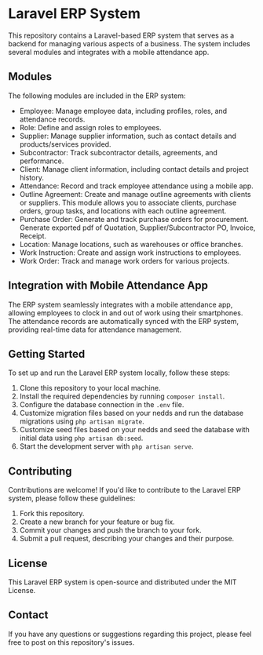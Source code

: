 # Laravel ERP System

This repository contains a Laravel-based ERP system that serves as a backend for managing various aspects of a business. The system includes several modules and integrates with a mobile attendance app.

## Modules

The following modules are included in the ERP system:

- Employee: Manage employee data, including profiles, roles, and attendance records.
- Role: Define and assign roles to employees.
- Supplier: Manage supplier information, such as contact details and products/services provided.
- Subcontractor: Track subcontractor details, agreements, and performance.
- Client: Manage client information, including contact details and project history.
- Attendance: Record and track employee attendance using a mobile app.
- Outline Agreement: Create and manage outline agreements with clients or suppliers. This module allows you to associate clients, purchase orders, group tasks, and locations with each outline agreement.
- Purchase Order: Generate and track purchase orders for procurement. Generate exported pdf of Quotation, Supplier/Subcontractor PO, Invoice, Receipt.
- Location: Manage locations, such as warehouses or office branches.
- Work Instruction: Create and assign work instructions to employees.
- Work Order: Track and manage work orders for various projects.

## Integration with Mobile Attendance App

The ERP system seamlessly integrates with a mobile attendance app, allowing employees to clock in and out of work using their smartphones. The attendance records are automatically synced with the ERP system, providing real-time data for attendance management.

## Getting Started

To set up and run the Laravel ERP system locally, follow these steps:

1. Clone this repository to your local machine.
2. Install the required dependencies by running `composer install`.
3. Configure the database connection in the `.env` file.
4. Customize migration files based on your nedds and run the database migrations  using `php artisan migrate`.
5. Customize seed files based on your nedds and seed the database with initial data using `php artisan db:seed`.
6. Start the development server with `php artisan serve`.

## Contributing

Contributions are welcome! If you'd like to contribute to the Laravel ERP system, please follow these guidelines:

1. Fork this repository.
2. Create a new branch for your feature or bug fix.
3. Commit your changes and push the branch to your fork.
4. Submit a pull request, describing your changes and their purpose.

## License

This Laravel ERP system is open-source and distributed under the MIT License.

## Contact

If you have any questions or suggestions regarding this project, please feel free to post on this repository's issues.
